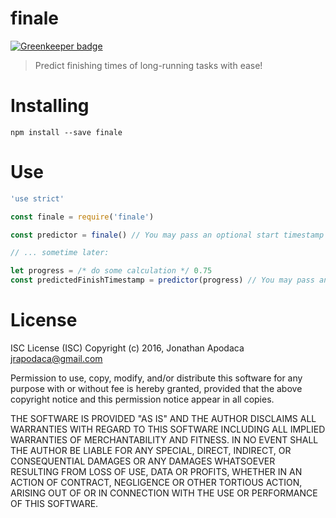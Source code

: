 finale
======

[![Greenkeeper badge](https://badges.greenkeeper.io/jrop/finale.svg)](https://greenkeeper.io/)
>Predict finishing times of long-running tasks with ease!

# Installing

`npm install --save finale`

# Use

```js
'use strict'

const finale = require('finale')

const predictor = finale() // You may pass an optional start timestamp

// ... sometime later:

let progress = /* do some calculation */ 0.75
const predictedFinishTimestamp = predictor(progress) // You may pass an optional current timestamp
```

# License

ISC License (ISC)
Copyright (c) 2016, Jonathan Apodaca <jrapodaca@gmail.com>

Permission to use, copy, modify, and/or distribute this software for any purpose with or without fee is hereby granted, provided that the above copyright notice and this permission notice appear in all copies.

THE SOFTWARE IS PROVIDED "AS IS" AND THE AUTHOR DISCLAIMS ALL WARRANTIES WITH REGARD TO THIS SOFTWARE INCLUDING ALL IMPLIED WARRANTIES OF MERCHANTABILITY AND FITNESS. IN NO EVENT SHALL THE AUTHOR BE LIABLE FOR ANY SPECIAL, DIRECT, INDIRECT, OR CONSEQUENTIAL DAMAGES OR ANY DAMAGES WHATSOEVER RESULTING FROM LOSS OF USE, DATA OR PROFITS, WHETHER IN AN ACTION OF CONTRACT, NEGLIGENCE OR OTHER TORTIOUS ACTION, ARISING OUT OF OR IN CONNECTION WITH THE USE OR PERFORMANCE OF THIS SOFTWARE.
